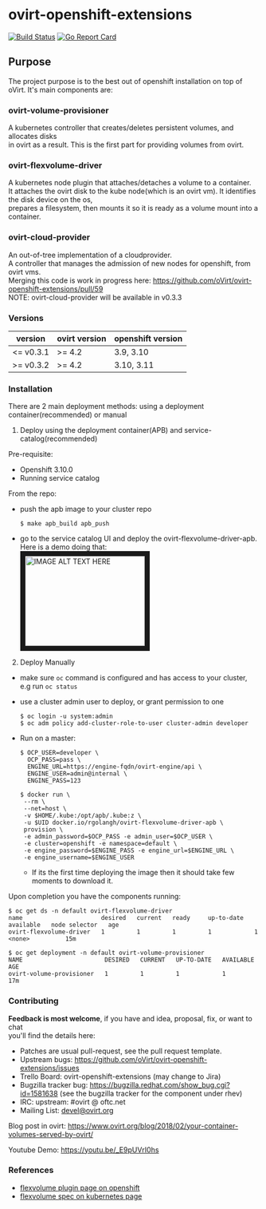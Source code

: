 # ovirt-openshift-extensions

[![Build Status](http://jenkins.ovirt.org/buildStatus/icon?job=oVirt_ovirt-openshift-extensions_standard-on-ghpush)](http://jenkins.ovirt.org/job/oVirt_ovirt-openshift-extensions_standard-on-ghpush/)
[![Go Report Card](https://goreportcard.com/badge/github.com/ovirt/ovirt-openshift-extensions)](https://goreportcard.com/report/github.com/ovirt/ovirt-openshift-extensions)

## Purpose
The project purpose is to the best out of openshift installation on top of oVirt.
It's main components are:

### ovirt-volume-provisioner
A kubernetes controller that creates/deletes persistent volumes, and allocates disks \
in ovirt as a result. This is the first part for providing volumes from ovirt.

### ovirt-flexvolume-driver
A kubernetes node plugin that attaches/detaches a volume to a container. \
It attaches the ovirt disk to the kube node(which is an ovirt vm). It identifies the disk device on the os, \
prepares a filesystem, then mounts it so it is ready as a volume mount into a container.

### ovirt-cloud-provider
An out-of-tree implementation of a cloudprovider. \
A controller that manages the admission of new nodes for openshift, from ovirt vms. \
Merging this code is work in progress here: https://github.com/oVirt/ovirt-openshift-extensions/pull/59 \
NOTE: ovirt-cloud-provider will be available in v0.3.3

### Versions
| version   |ovirt version |openshift version|
|-----------|--------------|-----------------|
|\<= v0.3.1 | \>= 4.2      | 3.9,  3.10      |
|\>= v0.3.2 | \>= 4.2      | 3.10, 3.11      |

### Installation
There are 2 main deployment methods: using a deployment container(recommended) or manual

1. Deploy using the deployment container(APB) and service-catalog(recommended)

Pre-requisite:
- Openshift 3.10.0
- Running service catalog

From the repo:
- push the apb image to your cluster repo
   ```console
   $ make apb_build apb_push
   ```
- go to the service catalog UI and deploy the ovirt-flexvolume-driver-apb. \
 Here is a demo doing that: \
<a href="http://www.youtube.com/watch?feature=player_embedded&v=frcehKUk_g4" target="_blank"><img src="http://img.youtube.com/vi/frcehKUk_g4/0.jpg" alt="IMAGE ALT TEXT HERE" width="240" height="180" border="10" /></a>

2. Deploy Manually

- make sure `oc` command is configured and has access to your cluster, e.g run `oc status`

- use a cluster admin user to deploy, or grant permission to one
   ```console
   $ oc login -u system:admin
   $ oc adm policy add-cluster-role-to-user cluster-admin developer
   ```
- Run on a master:
   ```console
   $ OCP_USER=developer \
     OCP_PASS=pass \
     ENGINE_URL=https://engine-fqdn/ovirt-engine/api \
     ENGINE_USER=admin@internal \
     ENGINE_PASS=123
   
   $ docker run \
    --rm \
    --net=host \
    -v $HOME/.kube:/opt/apb/.kube:z \
    -u $UID docker.io/rgolangh/ovirt-flexvolume-driver-apb \
    provision \
    -e admin_password=$OCP_PASS -e admin_user=$OCP_USER \
    -e cluster=openshift -e namespace=default \
    -e engine_password=$ENGINE_PASS -e engine_url=$ENGINE_URL \
    -e engine_username=$ENGINE_USER
   ```

   - If its the first time deploying the image then it should take few moments to download it.

Upon completion you have the components running:

   ```console
   $ oc get ds -n default ovirt-flexvolume-driver 
   name                      desired   current   ready     up-to-date   available   node selector   age
   ovirt-flexvolume-driver   1         1         1         1            1           <none>          15m

   $ oc get deployment -n default ovirt-volume-provisioner 
   NAME                       DESIRED   CURRENT   UP-TO-DATE   AVAILABLE   AGE
   ovirt-volume-provisioner   1         1         1            1           17m
   ```

### Contributing
**Feedback is most welcome**, if you have and idea, proposal, fix, or want to chat \
  you'll find the details here: 
- Patches are usual pull-request, see the pull request template.
- Upstream bugs: https://github.com/oVirt/ovirt-openshift-extensions/issues
- Trello Board: ovirt-openshift-extensions (may change to Jira)
- Bugzilla tracker bug: https://bugzilla.redhat.com/show_bug.cgi?id=1581638 (see the bugzilla tracker for the component under rhev)
- IRC: upstream: #ovirt @ oftc.net
- Mailing List: devel@ovirt.org

Blog post in ovirt: https://www.ovirt.org/blog/2018/02/your-container-volumes-served-by-ovirt/

Youtube Demo: https://youtu.be/_E9pUVrI0hs


### References
- [flexvolume plugin page on openshift](https://docs.openshift.org/latest/install_config/persistent_storage/persistent_storage_flex_volume.html)
- [flexvolume spec on kubernetes page](https://github.com/kubernetes/community/blob/master/contributors/devel/flexvolume.md)

[flex-conf]: deployment/ovirt-flexdriver/ovirt-flexdriver.conf.j2
[flex-playbook]: deployment/ovirt-flexdriver/deploy.yaml
[prov-playbook]: deployment/ovirt-provisioner/deploy.yaml
